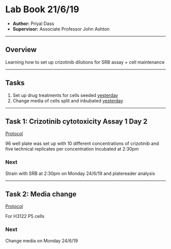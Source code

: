 # Lab Book 21/6/19
- **Author:** Priyal Dass
- **Supervisor:** Associate Professor John Ashton
------------------------------------------------------------------
## Overview

Learning how to set up crizotinib dilutions for SRB assay + cell maintenance

------------------------------------------------------------------
## Tasks

1. Set up drug treatments for cells seeded [yesterday](../Daily_lab_book/LB_19-06-20.md)
2. Change media of cells split and inbubated [yesterday](../Daily_lab_book/LB_19-06-20.md)
------------------------------------------------------------------
## Task 1: Crizotinib cytotoxicity Assay 1 Day 2

[Protocol](../Protocols/SRB_Cytotoxicity_assay.md)

96 well plate was set up with 10 different concentrations of crizotinib and five technical replicates per concentration
Incubated at 2:30pm


### Next
Strain with SRB at 2:30pm on Monday 24/6/19 and platereader analysis

------------------------------------------------------------------
## Task 2: Media change
[Protocol](../Protocols/Media_change.md)

For H3122 P5 cells

### Next
Change media on Monday 24/6/19
